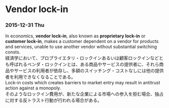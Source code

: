 # Vendor lock-in

### 2015-12-31 Thu

In economics, **vendor lock-in**, also known as **proprietary lock-in** or **customer lock-in**, makes a customer dependent on a vendor for products and services, unable to use another vendor without substantial switching consts.  
経済学において、プロプライエタリ・ロックインあるいは顧客ロックインなどとも呼ばれるベンダ・ロックインとは、ある商品やサービスの提供者に、それら商品やサービスの利用者が依存し、多額のスイッチング・コストなしには他の提供者を利用できなくなることである。  
Lock-in costs which creates barriers to market entry may result in antitrust action against a monopoly.  
そのようなロックイン費用が、新たな企業による市場への参入を拒む場合、独占に対する反トラスト行動が行われる場合がある。
